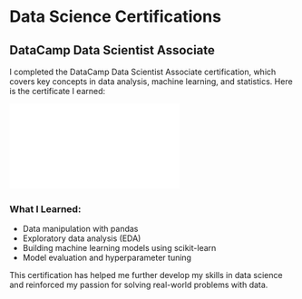 # Data Science Certifications

## DataCamp Data Scientist Associate

I completed the DataCamp Data Scientist Associate certification, which covers key concepts in data analysis, machine learning, and statistics. Here is the certificate I earned:

![Certificate](DataCamp_Data_Scientist_Associate_Certificate.pdf)

### What I Learned:
- Data manipulation with pandas
- Exploratory data analysis (EDA)
- Building machine learning models using scikit-learn
- Model evaluation and hyperparameter tuning

This certification has helped me further develop my skills in data science and reinforced my passion for solving real-world problems with data.

